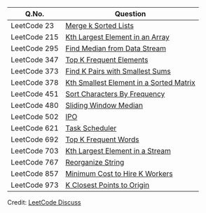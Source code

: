 | Q.No. | Question |
| --- | --- |
| LeetCode 23 | [Merge k Sorted Lists](https://grid47.xyz/posts/leetcode-23-merge-k-sorted-lists-solution/) |
| LeetCode 215 | [Kth Largest Element in an Array](https://grid47.xyz/posts/leetcode-215-kth-largest-element-in-an-array-solution/) |
| LeetCode 295 | [Find Median from Data Stream](https://grid47.xyz/posts/leetcode-295-find-median-from-data-stream-solution/) |
| LeetCode 347 | [Top K Frequent Elements](https://grid47.xyz/posts/leetcode-347-top-k-frequent-elements-solution/) |
| LeetCode 373 | [Find K Pairs with Smallest Sums](https://grid47.xyz/posts/leetcode-373-find-k-pairs-with-smallest-sums-solution/) |
| LeetCode 378 | [Kth Smallest Element in a Sorted Matrix](https://grid47.xyz/posts/leetcode-378-kth-smallest-element-in-a-sorted-matrix-solution/) |
| LeetCode 451 | [Sort Characters By Frequency](https://grid47.xyz/posts/leetcode-451-sort-characters-by-frequency-solution/) |
| LeetCode 480 | [Sliding Window Median](https://grid47.xyz/posts/leetcode-480-sliding-window-median-solution/) |
| LeetCode 502 | [IPO](https://grid47.xyz/posts/leetcode-502-ipo-solution/) |
| LeetCode 621 | [Task Scheduler](https://grid47.xyz/posts/leetcode-621-task-scheduler-solution/) |
| LeetCode 692 | [Top K Frequent Words](https://grid47.xyz/posts/leetcode-692-top-k-frequent-words-solution/) |
| LeetCode 703 | [Kth Largest Element in a Stream](https://grid47.xyz/posts/leetcode-703-kth-largest-element-in-a-stream-solution/) |
| LeetCode 767 | [Reorganize String](https://grid47.xyz/posts/leetcode-767-reorganize-string-solution/) |
| LeetCode 857 | [Minimum Cost to Hire K Workers](https://grid47.xyz/posts/leetcode-857-minimum-cost-to-hire-k-workers-solution/) |
| LeetCode 973 | [K Closest Points to Origin](https://grid47.xyz/posts/leetcode-973-k-closest-points-to-origin-solution/) |

Credit: [LeetCode Discuss](https://leetcode.com/discuss/general-discussion/1127238/master-heap-by-solving-23-questions-in-4-patterns-category)

